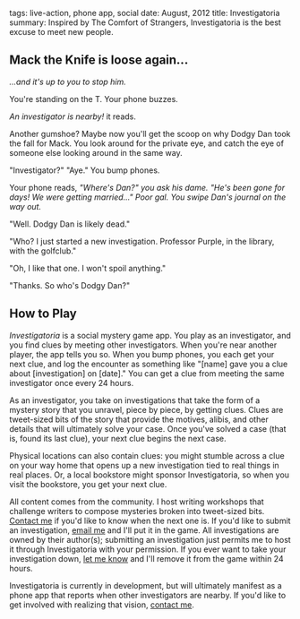 tags: live-action, phone app, social
date: August, 2012
title: Investigatoria
summary: Inspired by The Comfort of Strangers, Investigatoria is the best excuse to meet new people.

## Mack the Knife is loose again...

*...and it's up to you to stop him.*

You're standing on the T. Your phone buzzes.

*An investigator is nearby!* it reads.

Another gumshoe? Maybe now you'll get the scoop on why Dodgy Dan took the fall for Mack. You look around for the private eye, and catch the eye of someone else looking around in the same way.

"Investigator?" "Aye." You bump phones.

Your phone reads, *"Where's Dan?" you ask his dame. "He's been gone for days! We were getting married..." Poor gal. You swipe Dan's journal on the way out.* 

"Well. Dodgy Dan is likely dead."

"Who? I just started a new investigation. Professor Purple, in the library, with the golfclub."

"Oh, I like that one. I won't spoil anything."

"Thanks. So who's Dodgy Dan?"

## How to Play

*Investigatoria* is a social mystery game app. You play as an investigator, and you find clues by meeting other investigators. When you're near another player, the app tells you so. When you bump phones, you each get your next clue, and log the encounter as something like "[name] gave you a clue about [investigation] on [date]." You can get a clue from meeting the same investigator once every 24 hours.

As an investigator, you take on investigations that take the form of a mystery story that you unravel, piece by piece, by getting clues. Clues are tweet-sized bits of the story that provide the motives, alibis, and other details that will ultimately solve your case. Once you've solved a case (that is, found its last clue), your next clue begins the next case.

Physical locations can also contain clues: you might stumble across a clue on your way home that opens up a new investigation tied to real things in real places. Or, a local bookstore might sponsor Investigatoria, so when you visit the bookstore, you get your next clue.

All content comes from the community. I host writing workshops that challenge writers to compose mysteries broken into tweet-sized bits. [Contact me](mailto:garbados@gmail.com) if you'd like to know when the next one is. If you'd like to submit an investigation, [email me](mailto:garbados@gmail.com) and I'll put it in the game. All investigations are owned by their author(s); submitting an investigation just permits me to host it through Investigatoria with your permission. If you ever want to take your investigation down, [let me know](mailto:garbados@gmail.com) and I'll remove it from the game within 24 hours.

Investigatoria is currently in development, but will ultimately manifest as a phone app that reports when other investigators are nearby. If you'd like to get involved with realizing that vision, [contact me](mailto:garbados@gmail.com).